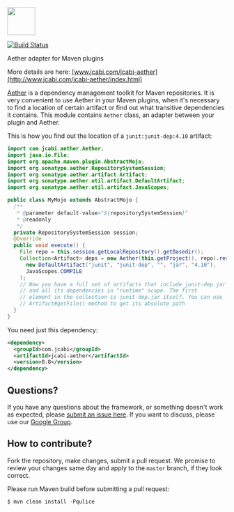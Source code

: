 <img src="http://img.jcabi.com/logo-square.png" width="64px" height="64px" />
 
[![Build Status](https://travis-ci.org/jcabi/jcabi-aether.svg?branch=master)](https://travis-ci.org/jcabi/jcabi-aether)

Aether adapter for Maven plugins

More details are here: [www.jcabi.com/jcabi-aether](http://www.jcabi.com/jcabi-aether/index.html)

[Aether](https://docs.sonatype.org/display/AETHER/Home) is a dependency
management toolkit for Maven repositories. It is very convenient to use Aether
in your Maven plugins, when it's necessary to find a location of certain
artifact or find out what transitive dependencies it contains. This module
contains `Aether` class, an adapter between your plugin and Aether.

This is how you find out the location of a `junit:junit-dep:4.10` artifact:

```java
import com.jcabi.aether.Aether;
import java.io.File;
import org.apache.maven.plugin.AbstractMojo;
import org.sonatype.aether.RepositorySystemSession;
import org.sonatype.aether.artifact.Artifact;
import org.sonatype.aether.util.artifact.DefaultArtifact;
import org.sonatype.aether.util.artifact.JavaScopes;

public class MyMojo extends AbstractMojo {
  /**
   * @parameter default-value="${repositorySystemSession}"
   * @readonly
   */
  private RepositorySystemSession session;
  @Override
  public void execute() {
    File repo = this.session.getLocalRepository().getBasedir();
    Collection<Artifact> deps = new Aether(this.getProject(), repo).resolve(
      new DefaultArtifact("junit", "junit-dep", "", "jar", "4.10"),
      JavaScopes.COMPILE
    );
    // Now you have a full set of artifacts that include junit-dep.jar
    // and all its dependencies in "runtime" scope. The first
    // element in the collection is junit-dep.jar itself. You can use
    // Artifact#getFile() method to get its absolute path
  }
}
```

You need just this dependency:

```xml
<dependency>
  <groupId>com.jcabi</groupId>
  <artifactId>jcabi-aether</artifactId>
  <version>0.8</version>
</dependency>
```

## Questions?

If you have any questions about the framework, or something doesn't work as expected,
please [submit an issue here](https://github.com/yegor256/jcabi/issues/new).
If you want to discuss, please use our [Google Group](https://groups.google.com/forum/#!forum/jcabi).

## How to contribute?

Fork the repository, make changes, submit a pull request.
We promise to review your changes same day and apply to
the `master` branch, if they look correct.

Please run Maven build before submitting a pull request:

```
$ mvn clean install -Pqulice
```
